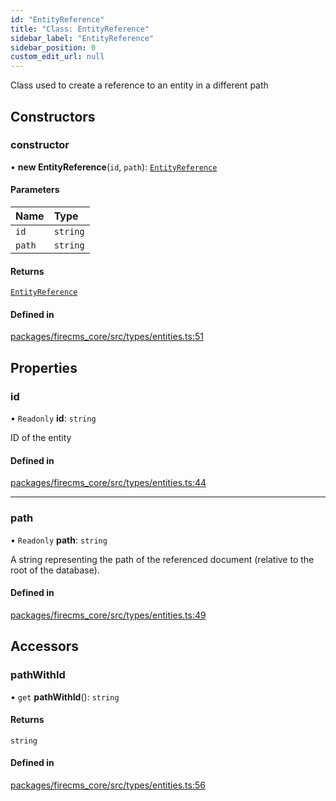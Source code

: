 ```yaml
---
id: "EntityReference"
title: "Class: EntityReference"
sidebar_label: "EntityReference"
sidebar_position: 0
custom_edit_url: null
---
```


Class used to create a reference to an entity in a different path

## Constructors

### constructor

• **new EntityReference**(`id`, `path`): [`EntityReference`](EntityReference.md)

#### Parameters

| Name | Type |
| :------ | :------ |
| `id` | `string` |
| `path` | `string` |

#### Returns

[`EntityReference`](EntityReference.md)

#### Defined in

[packages/firecms_core/src/types/entities.ts:51](https://github.com/FireCMSco/firecms/blob/d45f3739/packages/firecms_core/src/types/entities.ts#L51)

## Properties

### id

• `Readonly` **id**: `string`

ID of the entity

#### Defined in

[packages/firecms_core/src/types/entities.ts:44](https://github.com/FireCMSco/firecms/blob/d45f3739/packages/firecms_core/src/types/entities.ts#L44)

___

### path

• `Readonly` **path**: `string`

A string representing the path of the referenced document (relative
to the root of the database).

#### Defined in

[packages/firecms_core/src/types/entities.ts:49](https://github.com/FireCMSco/firecms/blob/d45f3739/packages/firecms_core/src/types/entities.ts#L49)

## Accessors

### pathWithId

• `get` **pathWithId**(): `string`

#### Returns

`string`

#### Defined in

[packages/firecms_core/src/types/entities.ts:56](https://github.com/FireCMSco/firecms/blob/d45f3739/packages/firecms_core/src/types/entities.ts#L56)
